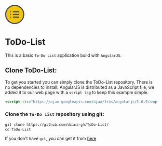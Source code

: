 ![Image](https://github.com/diina-gh/ToDo-List/blob/master/assets/img/icons8.png)
# ToDo-List
This is a basic `To-Do List` application build with `AngularJS`.

## Clone ToDo-List:
To get you started you can simply clone the ToDo-List repository. There is no dependencies to install.
AngularJS is distributed as a JavaScript file, we added it to our web page with a `script tag` to keep this example simple.
```html
<script src="https://ajax.googleapis.com/ajax/libs/angularjs/1.6.9/angular.min.js"></script>
```
### Clone the `To-Do List` repository using git:
```git
git clone https://github.com/diina-gh/ToDo-List/
cd ToDo-List
```
If you don't have `git`, you can get it from [here](https://git-scm.com/downloads)
